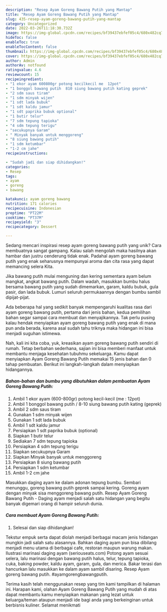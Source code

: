 ```yaml
---
description: "Resep Ayam Goreng Bawang Putih yang Mantap"
title: "Resep Ayam Goreng Bawang Putih yang Mantap"
slug: 435-resep-ayam-goreng-bawang-putih-yang-mantap
category: Uncategorized
date: 2022-03-26T11:18:30.732Z
image: https://img-global.cpcdn.com/recipes/bf39437ebfef05c4/680x482cq70/ayam-goreng-bawang-putih-foto-resep-utama.jpg
hideToc: false
enableToc: true
enableTocContent: false
thumbnail: https://img-global.cpcdn.com/recipes/bf39437ebfef05c4/680x482cq70/ayam-goreng-bawang-putih-foto-resep-utama.jpg
cover: https://img-global.cpcdn.com/recipes/bf39437ebfef05c4/680x482cq70/ayam-goreng-bawang-putih-foto-resep-utama.jpg
author: Admin
authorAv: notfound
ratingvalue: 4.6
reviewcount: 15
recipeingredient:
- "1 ekor ayam 600800gr potong kecilkecil me  12pot"
- "1 bonggol bawang putih  810 siung bawang putih kating geprek"
- "2 sdm saus tiram"
- "1 sdm minyak wijen"
- "1 sdt lada bubuk"
- "1 sdt kaldu jamur"
- "1 sdt paprika bubuk optional"
- "1 butir telur"
- "7 sdm tepung tapioka"
- "4 sdm tepung terigu"
- "secukupnya Garam"
- " Minyak banyak untuk menggoreng"
- "8 siung bawang putih"
- "1 sdm ketumbar"
- "1-2 cm jahe"
recipeinstructions:

- "Sudah jadi dan siap dihidangkan!"
categories:
- Resep
tags:
- ayam
- goreng
- bawang

katakunci: ayam goreng bawang 
nutrition: 171 calories
recipecuisine: Indonesian
preptime: "PT22M"
cooktime: "PT37M"
recipeyield: "3"
recipecategory: Dessert

---
```





Sedang mencari inspirasi resep ayam goreng bawang putih yang unik? Cara membuatnya sangat gampang. Kalau salah mengolah maka hasilnya akan hambar dan justru cenderung tidak enak. Padahal ayam goreng bawang putih yang enak seharusnya mempunyai aroma dan cita rasa yang dapat memancing selera Kita.





Jika bawang putih mulai menguning dan kering sementara ayam belum mangkat, angkat bawang putih. Dalam wadah, masukkan bumbu halus bersama bawang putih yang sudah dimemarkan, garam, kaldu bubuk, gula pasir, dan lada bubuk. Lumuri seluruh permukaannya dengan bumbu sambil dipijat-pijat.

Ada beberapa hal yang sedikit banyak mempengaruhi kualitas rasa dari ayam goreng bawang putih, pertama dari jenis bahan, kedua pemilihan bahan segar sampai cara membuat dan menyajikannya. Tak perlu pusing kalau hendak menyiapkan ayam goreng bawang putih yang enak di mana pun anda berada, karena asal sudah tahu triknya maka hidangan ini bisa menjadi suguhan istimewa.






Nah, kali ini kita coba, yuk, kreasikan ayam goreng bawang putih sendiri di rumah. Tetap berbahan sederhana, sajian ini bisa memberi manfaat untuk membantu menjaga kesehatan tubuhmu sekeluarga. Kamu dapat menyiapkan Ayam Goreng Bawang Putih memakai 15 jenis bahan dan 0 tahap pembuatan. Berikut ini langkah-langkah dalam menyiapkan hidangannya.

<!--inarticleads1-->

##### Bahan-bahan dan bumbu yang dibutuhkan dalam pembuatan Ayam Goreng Bawang Putih:

1. Ambil 1 ekor ayam (600-800gr) potong kecil-kecil (me : 12pot)
1. Ambil 1 bonggol bawang putih / 8-10 siung bawang putih kating (geprek)
1. Ambil 2 sdm saus tiram
1. Gunakan 1 sdm minyak wijen
1. Gunakan 1 sdt lada bubuk
1. Ambil 1 sdt kaldu jamur
1. Persiapkan 1 sdt paprika bubuk (optional)
1. Siapkan 1 butir telur
1. Sediakan 7 sdm tepung tapioka
1. Persiapkan 4 sdm tepung terigu
1. Siapkan secukupnya Garam
1. Siapkan  Minyak banyak untuk menggoreng
1. Persiapkan 8 siung bawang putih
1. Persiapkan 1 sdm ketumbar
1. Ambil 1-2 cm jahe


Masukkan daging ayam ke dalam adonan tepung bumbu. Sembari menunggu, goreng bawang putih geprek sampai kering. Goreng ayam dengan minyak sisa menggoreng bawang putih. Resep Ayam Goreng Bawang Putih - Daging ayam menjadi salah satu hidangan yang begitu banyak digemari orang di hampir seluruh dunia. 

<!--inarticleads2-->

##### Cara membuat Ayam Goreng Bawang Putih:


1. Selesai dan siap dihidangkan!

Tekstur empuk serta dapat diolah menjadi berbagai macam jenis hidangan mungkin jadi salah satu alasannya. Bahkan daging ayam pun bisa dibilang menjadi menu utama di berbagai cafe, restoran maupun warung makan. Ilustrasi marinasi daging ayam (seriouseats.com) Potong ayam sesuai selera, lalu marinasi dengan bawang putih halus, telur, tepung tapioka, cuka, baking powder, kaldu ayam, garam, gula, dan merica. Bakar terasi dan hancurkan lalu masukkan ke dalam ayam sambil disaring. Resep Ayam goreng bawang putih. #ayamgorengbawangputih. 

Terima kasih telah menggunakan resep yang tim kami tampilkan di halaman ini. Harapan kami, olahan Ayam Goreng Bawang Putih yang mudah di atas dapat membantu kamu menyiapkan makanan yang lezat untuk keluarga/teman ataupun menjadi ide bagi anda yang berkeinginan untuk berbisnis kuliner. Selamat menikmati

